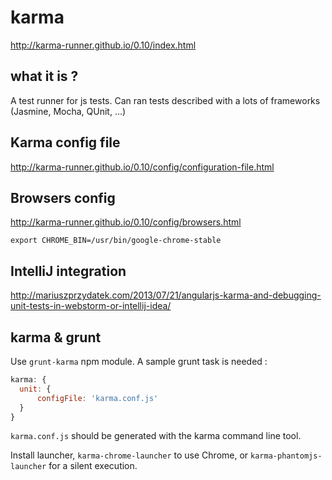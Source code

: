 
# karma

http://karma-runner.github.io/0.10/index.html

## what it is ?

A test runner for js tests.
Can ran tests described with a lots of frameworks (Jasmine, Mocha, QUnit, ...)

## Karma config file

http://karma-runner.github.io/0.10/config/configuration-file.html

## Browsers config

http://karma-runner.github.io/0.10/config/browsers.html

`export CHROME_BIN=/usr/bin/google-chrome-stable`

## IntelliJ integration

http://mariuszprzydatek.com/2013/07/21/angularjs-karma-and-debugging-unit-tests-in-webstorm-or-intellij-idea/

## karma & grunt

Use `grunt-karma` npm module.
A sample grunt task is needed :

```javascript
karma: {
  unit: {
      configFile: 'karma.conf.js'
  }
}
```

`karma.conf.js` should be generated with the karma command line tool.

Install launcher, `karma-chrome-launcher` to use Chrome, or `karma-phantomjs-launcher` for a silent execution.
